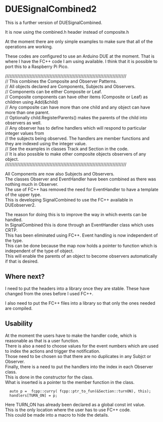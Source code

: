 # DUESignalCombined2

This is a further version of DUESignalCombined.

It is now using the combined.h header instead of composite.h 

At the moment there are only simple examples to make sure that all of the operations are working.

These codes are configured to use an Arduino DUE at the moment. That is where I have the FC++ code I am using available. 
I think that it is possible to port this to a Raspberry Pi Pico. 

///////////////////////////////////////////////////////////////////////////////  
// This combines the Composite and Observer Patterns.  
// All objects declared are Components, Subjects and Observers.  
// Components can be either Composite or Leaf.  
// Composite components can have other items (Composite or Leaf) as children using Add(&child)  
// Any composite can have more than one child and any object can have more than one parent.  
// Optionally child.RegisterParents() makes the parents of the child into observers as well.  
// Any observer has to define handlers which will respond to particular integer values from   
// the subjects being observed. The handlers are member functions and they are indexed using the integer value.  
// See the examples in classes Track and Section in the code.  
// It is also possible to make other composite objects observers of any object.   
///////////////////////////////////////////////////////////////////////////////

All Components are now also Subjects and Observers.  
The classes Observer and EventHandler have been combined as there was nothing much in Observer.  
The use of FC++ has removed the need for EventHandler to have a template of the upper type.  
This is developing SignalCombined to use the FC++ available in DUEobserver2.  

The reason for doing this is to improve the way in which events can be handled.  
In SignalCombined this is done through an EventHandler class which uses CRTP.  
This has been eliminated using FC++. Event handling is now independent of the type.  
This can be done because the map now holds a pointer to function which is independent of the type of object.  
This will enable the parents of an object to become observers automatically if that is desired.

## Where next?

I need to put the headers into a library once they are stable. These have changed from the ones before I used FC++.

I also need to put the FC++ files into a library so that only the ones needed are compiled.

## Usability

At the moment the users have to make the handler code, which is reasonable as that is a user function.  
There is also a need to choose values for the event numbers which are used to index the actions and trigger the notification.  
Those need to be chosen so that there are no duplicates in any Subjct or Observer.  
Finally, there is a need to put the handlers into the index in each Observer class.  
This is done in the constructor for the class.  
What is inserted is a pointer to the member function in the class. 

      auto p =  fcpp::curry( fcpp::ptr_to_fun(&Section::turnON), this);  
      handlers[TURN_ON] = p;  

Here TURN_ON has already been declared as a global const int value.  
This is the only location where the user has to use FC++ code.  
This could be made into a macro to hide the details.
